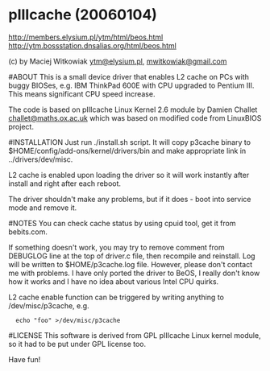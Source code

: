 pIIIcache (20060104)
====================

http://members.elysium.pl/ytm/html/beos.html
http://ytm.bossstation.dnsalias.org/html/beos.html

(c) by Maciej Witkowiak <ytm@elysium.pl>, <mwitkowiak@gmail.com>

#ABOUT
This is a small device driver that enables L2 cache on PCs with buggy BIOSes,
e.g. IBM ThinkPad 600E with CPU upgraded to Pentium III. This means significant CPU speed increase.

The code is based on pIIIcache Linux Kernel 2.6 module by Damien Challet <challet@maths.ox.ac.uk>
which was based on modified code from LinuxBIOS project.



#INSTALLATION
Just run ./install.sh script. It will copy p3cache binary to $HOME/config/add-ons/kernel/drivers/bin and
make appropriate link in ../drivers/dev/misc.

L2 cache is enabled upon loading the driver so it will work instantly after install and right after each
reboot.

The driver shouldn't make any problems, but if it does - boot into service mode and remove it.



#NOTES
You can check cache status by using cpuid tool, get it from bebits.com.

If something doesn't work, you may try to remove comment from DEBUGLOG line at the top of
driver.c file, then recompile and reinstall. Log will be written to $HOME/p3cache.log file.
However, please don't contact me with problems. I have only ported the driver to BeOS, I really don't
know how it works and I have no idea about various Intel CPU quirks.

L2 cache enable function can be triggered by writing anything to /dev/misc/p3cache, e.g.
```
  echo "foo" >/dev/misc/p3cache
```


#LICENSE
This software is derived from GPL pIIIcache Linux kernel module, so it had to be put under GPL license too.

Have fun! 

